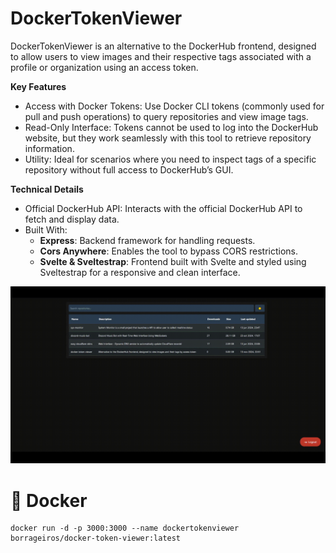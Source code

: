 # DockerTokenViewer

DockerTokenViewer is an alternative to the DockerHub frontend, designed to allow users to view images and their respective tags associated with a profile or organization using an access token.

**Key Features**

- Access with Docker Tokens: Use Docker CLI tokens (commonly used for pull and push operations) to query repositories and view image tags.
- Read-Only Interface: Tokens cannot be used to log into the DockerHub website, but they work seamlessly with this tool to retrieve repository information.
- Utility: Ideal for scenarios where you need to inspect tags of a specific repository without full access to DockerHub’s GUI.

**Technical Details**

- Official DockerHub API: Interacts with the official DockerHub API to fetch and display data.
- Built With:
    - **Express**: Backend framework for handling requests.
    - **Cors Anywhere**: Enables the tool to bypass CORS restrictions.
    - **Svelte & Sveltestrap**: Frontend built with Svelte and styled using Sveltestrap for a responsive and clean interface.

![screenshot](./screenshot.gif)

# 🐳 Docker

```
docker run -d -p 3000:3000 --name dockertokenviewer borrageiros/docker-token-viewer:latest
```